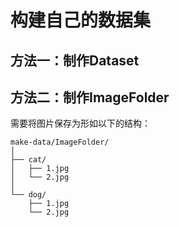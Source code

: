# 构建自己的数据集

## 方法一：制作Dataset

## 方法二：制作ImageFolder

需要将图片保存为形如以下的结构：

```mkdir
make-data/ImageFolder/
│
├── cat/
│   ├── 1.jpg
│   └── 2.jpg
│
└── dog/
    ├── 1.jpg
    └── 2.jpg


```

